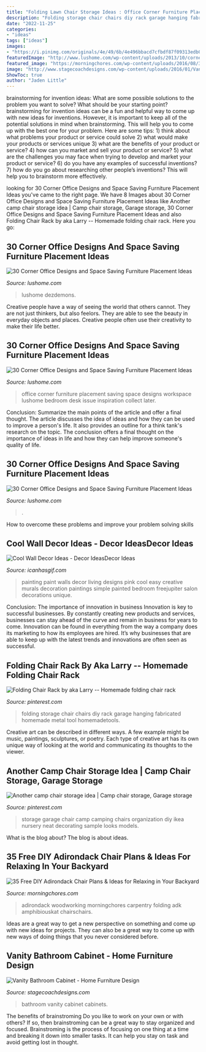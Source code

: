 ```yaml
---
title: "Folding Lawn Chair Storage Ideas : Office Corner Furniture Placement Saving Space Designs Workspace Lushome Bedroom Desk Issue Inspiration Collect Later"
description: "Folding storage chair chairs diy rack garage hanging fabricated homemade metal tool homemadetools"
date: "2022-11-25"
categories:
- "ideas"
tags: ["ideas"]
images:
- "https://i.pinimg.com/originals/4e/49/6b/4e496bbacd7cfbdf87f09313edb08ca9.jpg"
featuredImage: "http://www.lushome.com/wp-content/uploads/2013/10/corner-home-office-designs-furniture-placement-15.jpg"
featured_image: "https://morningchores.com/wp-content/uploads/2016/08/35-Free-DIY-Adirondack-Chair-Plans.jpg?x58270"
image: "http://www.stagecoachdesigns.com/wp-content/uploads/2016/01/Vanity-Bathroom-Cabinet.jpg"
ShowToc: true
author: "Jaden Little"
---
```



brainstorming for invention ideas: What are some possible solutions to the problem you want to solve? What should be your starting point?
brainstorming for invention ideas can be a fun and helpful way to come up with new ideas for inventions. However, it is important to keep all of the potential solutions in mind when brainstorming. This will help you to come up with the best one for your problem. Here are some tips: 1) think about what problems your product or service could solve 2) what would make your products or services unique 3) what are the benefits of your product or service? 4) how can you market and sell your product or service? 5) what are the challenges you may face when trying to develop and market your product or service? 6) do you have any examples of successful inventions? 7) how do you go about researching other people’s inventions? This will help you to brainstorm more effectively.

	

		
looking for 30 Corner Office Designs and Space Saving Furniture Placement Ideas you've came to the right page. We have 8 Images about 30 Corner Office Designs and Space Saving Furniture Placement Ideas like Another camp chair storage idea | Camp chair storage, Garage storage, 30 Corner Office Designs and Space Saving Furniture Placement Ideas and also Folding Chair Rack by aka Larry -- Homemade folding chair rack. Here you go:
		
    
## 30 Corner Office Designs And Space Saving Furniture Placement Ideas

<img loading=lazy src="http://www.lushome.com/wp-content/uploads/2013/10/corner-home-office-designs-furniture-placement-15.jpg" onerror="this.onerror=null;this.src='https://tse2.mm.bing.net/th?id=OIP.DYa5ixpEZS_uND4NnhzgEAHaFj&amp;pid=15.1';" alt="30 Corner Office Designs and Space Saving Furniture Placement Ideas">

_Source: lushome.com_

>lushome dezdemons. 

	

Creative people have a way of seeing the world that others cannot. They are not just thinkers, but also feelors. They are able to see the beauty in everyday objects and places. Creative people often use their creativity to make their life better.

    
## 30 Corner Office Designs And Space Saving Furniture Placement Ideas

<img loading=lazy src="https://www.lushome.com/wp-content/uploads/2013/10/corner-home-office-designs-furniture-placement-5.jpg" onerror="this.onerror=null;this.src='https://tse1.mm.bing.net/th?id=OIP.QF8kZLOzwX__Chu2C6R8WgHaLH&amp;pid=15.1';" alt="30 Corner Office Designs and Space Saving Furniture Placement Ideas">

_Source: lushome.com_

>office corner furniture placement saving space designs workspace lushome bedroom desk issue inspiration collect later. 

	

Conclusion: Summarize the main points of the article and offer a final thought.
The article discusses the idea of ideas and how they can be used to improve a person's life. It also provides an outline for a think tank's research on the topic. The conclusion offers a final thought on the importance of ideas in life and how they can help improve someone's quality of life.

    
## 30 Corner Office Designs And Space Saving Furniture Placement Ideas

<img loading=lazy src="https://www.lushome.com/wp-content/uploads/2013/10/corner-home-office-designs-furniture-placement-26.jpg" onerror="this.onerror=null;this.src='https://tse1.mm.bing.net/th?id=OIP.EicI47CeU9ewcKXK_7cLVAAAAA&amp;pid=15.1';" alt="30 Corner Office Designs and Space Saving Furniture Placement Ideas">

_Source: lushome.com_

>. 

	

How to overcome these problems and improve your problem solving skills
 

    
## Cool Wall Decor Ideas - Decor IdeasDecor Ideas

<img loading=lazy src="https://www.icanhasgif.com/wp-content/uploads/2016/02/Cool-Wall-Decor-Ideas.jpg" onerror="this.onerror=null;this.src='https://tse1.mm.bing.net/th?id=OIP.Q4-7aup3TP1LXC6opMyd6QHaJd&amp;pid=15.1';" alt="Cool Wall Decor Ideas - Decor IdeasDecor Ideas">

_Source: icanhasgif.com_

>painting paint walls decor living designs pink cool easy creative murals decoration paintings simple painted bedroom freejupiter salon decorations unique. 

	

Conclusion: The importance of innovation in business
Innovation is key to successful businesses. By constantly creating new products and services, businesses can stay ahead of the curve and remain in business for years to come. Innovation can be found in everything from the way a company does its marketing to how its employees are hired. It’s why businesses that are able to keep up with the latest trends and innovations are often seen as successful.

    
## Folding Chair Rack By Aka Larry -- Homemade Folding Chair Rack

<img loading=lazy src="https://i.pinimg.com/736x/cd/09/2f/cd092fd79e0b0d4eda6416500ad736fb.jpg" onerror="this.onerror=null;this.src='https://tse3.mm.bing.net/th?id=OIP.n-VY0cE8juQq2OCSoXbV6AAAAA&amp;pid=15.1';" alt="Folding Chair Rack by aka Larry -- Homemade folding chair rack">

_Source: pinterest.com_

>folding storage chair chairs diy rack garage hanging fabricated homemade metal tool homemadetools. 

	

Creative art can be described in different ways. A few example might be music, paintings, sculptures, or poetry. Each type of creative art has its own unique way of looking at the world and communicating its thoughts to the viewer.

    
## Another Camp Chair Storage Idea | Camp Chair Storage, Garage Storage

<img loading=lazy src="https://i.pinimg.com/originals/4e/49/6b/4e496bbacd7cfbdf87f09313edb08ca9.jpg" onerror="this.onerror=null;this.src='https://tse4.mm.bing.net/th?id=OIP.A1y2ybTTXo--0IWADerK-wHaJ4&amp;pid=15.1';" alt="Another camp chair storage idea | Camp chair storage, Garage storage">

_Source: pinterest.com_

>storage garage chair camp camping chairs organization diy ikea nursery neat decorating sample looks models. 

	

What is the blog about?
The blog is about ideas.

    
## 35 Free DIY Adirondack Chair Plans &amp; Ideas For Relaxing In Your Backyard

<img loading=lazy src="https://morningchores.com/wp-content/uploads/2016/08/35-Free-DIY-Adirondack-Chair-Plans.jpg?x58270" onerror="this.onerror=null;this.src='https://tse3.mm.bing.net/th?id=OIP.dTSh7vE7f-c6srayiCEclAHaLH&amp;pid=15.1';" alt="35 Free DIY Adirondack Chair Plans &amp; Ideas for Relaxing in Your Backyard">

_Source: morningchores.com_

>adirondack woodworking morningchores carpentry folding adk amphibiouskat chairschairs. 

	

Ideas are a great way to get a new perspective on something and come up with new ideas for projects. They can also be a great way to come up with new ways of doing things that you never considered before.

    
## Vanity Bathroom Cabinet - Home Furniture Design

<img loading=lazy src="http://www.stagecoachdesigns.com/wp-content/uploads/2016/01/Vanity-Bathroom-Cabinet.jpg" onerror="this.onerror=null;this.src='https://tse4.mm.bing.net/th?id=OIP.3z96wb6eR11RVy7ovLSjVwHaLH&amp;pid=15.1';" alt="Vanity Bathroom Cabinet - Home Furniture Design">

_Source: stagecoachdesigns.com_

>bathroom vanity cabinet cabinets. 

	

The benefits of brainstroming
Do you like to work on your own or with others? If so, then brainstroming can be a great way to stay organized and focused. Brainstroming is the process of focusing on one thing at a time and breaking it down into smaller tasks. It can help you stay on task and avoid getting lost in thought.

